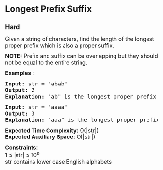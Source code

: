 # Longest Prefix Suffix
## Hard
<div class="problems_problem_content__Xm_eO"><p><span style="font-size: 18px;">Given a string of characters, find the length of the longest proper prefix which is also a proper suffix.</span></p>
<p><span style="font-size: 18px;"><strong>NOTE:</strong> Prefix and suffix can be overlapping but they should not be equal to the entire string.</span></p>
<p><strong><span style="font-size: 18px;">Examples :</span></strong></p>
<pre><span style="font-size: 18px;"><strong>Input:</strong> str = "abab"</span>
<span style="font-size: 18px;"><strong>Output:</strong> 2
<strong>Explanation:</strong> "ab" is the longest proper prefix and suffix. </span></pre>
<pre><span style="font-size: 18px;"><strong>Input:</strong> str = "aaaa"</span>
<span style="font-size: 18px;"><strong>Output:</strong> 3
<strong>Explanation:</strong> "aaa" is the longest proper prefix and suffix. </span></pre>
<p><span style="font-size: 18px;"><strong>Expected Time Complexity:</strong> O(|str|)<br><strong>Expected Auxiliary Space:</strong> O(|str|)</span></p>
<p><span style="font-size: 18px;"><strong>Constraints:</strong></span><br><span style="font-size: 18px;">1 ≤ |str| ≤ 10<sup>6</sup><br>str contains lower case English alphabets</span></p></div>